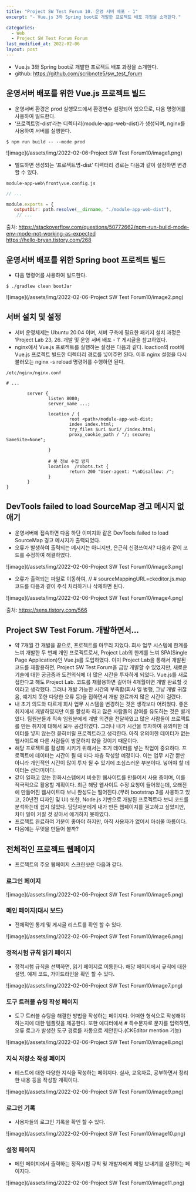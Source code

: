 ```yaml
---
title: "Project SW Test Forum 10. 운영 서버 배포 - 1"
excerpt: "- Vue.js 3와 Spring boot로 개발한 프로젝트 배포 과정을 소개한다."

categories:
  - Web
  - Project SW Test Forum Forum
last_modified_at: 2022-02-06
layout: post
---
```

- Vue.js 3와 Spring boot로 개발한 프로젝트 배포 과정을 소개한다.
- github: <https://github.com/scribnote5/sw_test_forum>



## 운영서버 배포를 위한 Vue.js 프로젝트 빌드
- 운영서버 환경은 prod 실행모드에서 환경변수 설정되어 있으므로, 다음 명령어를 사용하여 빌드한다.
- ‘프로젝트명-dist’라는 디렉터리(module-app-web-dist)가 생성되며, nginx를 사용하여 서버를 실행한다.

```console
$ npm run build -- --mode prod
```

![image](/assets/img/2022-02-06-Project SW Test Forum10/image1.png)

- 빌드하면 생성되는 ‘프로젝트명-dist’ 디렉터리 경로는 다음과 같이 설정하면 변경할 수 있다.

```
module-app-web\front\vue.config.js
```

```javascript
// ...

module.exports = {
   outputDir: path.resolve(__dirname, "./module-app-web-dist"),
    // ...
```

출처: <https://stackoverflow.com/questions/50772662/npm-run-build-mode-env-mode-not-working-as-expected><br>
<https://hello-bryan.tistory.com/268>



## 운영서버 배포를 위한 Spring boot 프로젝트 빌드
- 다음 명령어를 사용하여 빌드한다.

```
$ ./gradlew clean bootJar
```

![image](/assets/img/2022-02-06-Project SW Test Forum10/image2.png)

## 서버 설치 및 설정
- 서버 운영체제는 Ubuntu 20.04 이며, 서버 구축에 필요한 패키지 설치 과정은 ‘Project Lab 23, 26. 개발 및 운영 서버 배포 - 1’ 게시글을 참고하였다.
- nginx에서 Vue.js 프로젝트를 실행하는 설정은 다음과 같다. loaction의 root에 Vue.js 프로젝트 빌드한 디렉터리 경로를 넣어주면 된다. 이후 nginx 설정을 다시 불러오는 nginx -s reload 명령어를 수행하면 된다.

```
/etc/nginx/nginx.conf
```

```
# ...

        server {
                listen 8080;
                server_name ...;

                location / {
                        root <path>/module-app-web-dist;
                        index index.html;
                        try_files $uri $uri/ /index.html;
                        proxy_cookie_path / "/; secure; SameSite=None";

                }

                # 봇 정보 수집 방지
                location  /robots.txt {
                        return 200 "User-agent: *\nDisallow: /";
                }
        }
}
```



## DevTools failed to load SourceMap 경고 메시지 없애기
- 운영서버에 접속하면 다음 하단 이미지와 같은 DevTools failed to load SourceMap  경고 메시지가 출력되었다.
- 오류가 발생하여 출력되는 메시지는 아니지만, 은근히 신경쓰여서? 다음과 같이 코드를 수정하여 해결하였다.

![image](/assets/img/2022-02-06-Project SW Test Forum10/image3.png)

- 오류가 출력되는 파일로 이동하여, // # sourceMappingURL=ckeditor.js.map 코드를 다음과 같이 주석 처리하거나 삭제하면 된다.

![image](/assets/img/2022-02-06-Project SW Test Forum10/image4.png)

출처: <https://sens.tistory.com/566>



## Project SW Test Forum. 개발하면서…
- 약 7개월 간 개발을 끝으로, 프로젝트를 마무리 지었다. 회사 업무 시스템에 한계를 느껴 개발한 두 번째 개인 프로젝트로서, Project Lab의 한계를 느껴 SPA(Single Page Application)인 Vue.js를 도입하였다. 이미 Project Lab을 통해서 개발된 코드를 재활용하면, Project SW Test Forum을 금방 개발할 수 있었지만, 새로운 기술에 대한 궁금증과 도전의식에 더 많은 시간을 투자하게 되었다. Vue.js를 새로 접한다고 해도 Project Lab. 코드를 재활용하면 길어야 4개월이면 개발 완료할 것이라고 생각했다. 그러나 개발 가능한 시간의 부족함(회사 일 병행, 그냥 개발 귀찮음, 예기치 못한 다양한 오류 등)을 접하면서 개발 완료까지 많은 시간이 걸렸다.
- 내 초기 의도와 다르게 회사 업무 시스템을 변경하는 것은 생각보다 어려웠다. 좋은 취지에서 개발하였지만 이를 활성화 하고 많은 사람들의 참여를 유도하는 것은 별개였다. 팀원분들과 직속 임원분에게 개발 의견을 전달하였고 많은 사람들이 프로젝트를 만든 취지에 대해서 모두 공감하였다. 그러나 내가 시간을 투자하여 유의미한 데이터를 넣지 않는한 묻혀버릴 프로젝트라고 생각한다. 아직 유의미한 데이터가 없는 웹사이트에 다른 사람들이 방문하지 않을 것이기 때문이다.
- 해당 프로젝트를 활성화 시키기 위해서는 초기 데이터를 넣는 작업이 중요하다. 프로젝트에 데이터는 시간이 될 때 마다 차츰 작성할 예정이다. 이는 업무 시간 뿐만 아니라 개인적인 시간이 많이 투자 될 수 있기에 조심스러운 부분이다. 넣어야 할 데이터는 산더미이다.
- 같이 일하고 있는 한화시스템에서 비슷한 웹사이트를 만들어서 사용 중이며, 이를 적극적으로 활용할 계획이다. 최근 해당 웹사이트 수정 요청이 들어왔는데, 오래전에 만들어진 웹사이트다 보니 완성도는 떨어진다.(무려 bootstrap 3를 사용하고 있고, 20년전 디자인 및 UI) 또한, Node.js 기반으로 개발된 프로젝트다 보니 코드를 분석하는데 쉽지 않았다. 담당자분에게 내가 만든 웹페이지를 권고하고 싶었지만, 차마 일이 커질 것 같아서 애기하지 못하였다.
- 프로젝트 완료하여 기분이 좋아야 하지만, 아직 사용자가 없어서 아쉬울 따름이다.
- 다음에는 무엇을 만들어 볼까?



## 전체적인 프로젝트 웹페이지
- 프로젝트의 주요 웹페이지 스크린샷은 다음과 같다.


### 로그인 페이지

![image](/assets/img/2022-02-06-Project SW Test Forum10/image5.png)


### 메인 페이지(대시 보드)
- 전체적인 통계 및 게시글 리스트를 확인 할 수 있다.

![image](/assets/img/2022-02-06-Project SW Test Forum10/image6.png)


### 정적시험 규칙 읽기 페이지
- 정적시험 규칙을 선택하면, 읽기 페이지로 이동한다. 해당 페이지에서 규칙에 대한 설명, 예제 코드, 가이드라인을 확인 할 수 있다.

![image](/assets/img/2022-02-06-Project SW Test Forum10/image7.png)


### 도구 트러블 슈팅 작성 페이지
- 도구 트러블 슈팅을 해결한 방법을 작성하는 페이지다. 어떠한 형식으로 작성해야 하는지에 대한 템플릿을 제공한다. 또한 에디터에서 # 특수문자로 문자를 입력하면, 오류 로그가 발생한 도구 경로를 자동으로 제안한다.(CKEditor mention 기능)

![image](/assets/img/2022-02-06-Project SW Test Forum10/image8.png)


### 지식 저장소 작성 페이지
- 테스트에 대한 다양한 지식을 작성하는 페이지다. 실사, 교육자료, 공부하면서 정리한 내용 등을 작성할 계획이다.

![image](/assets/img/2022-02-06-Project SW Test Forum10/image9.png)


### 로그인 기록
- 사용자들의 로그인 기록을 확인 할 수 있다.

![image](/assets/img/2022-02-06-Project SW Test Forum10/image10.png)


### 설정 페이지
- 메인 페이지에서 출력하는 정적시험 규칙 및 개발자에게 메일 보내기를 설정하는 페이지다.

![image](/assets/img/2022-02-06-Project SW Test Forum10/image11.png)
